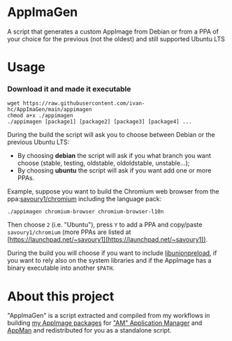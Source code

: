 # AppImaGen
A script that generates a custom AppImage from Debian or from a PPA of your choice for the previous (not the oldest) and still supported Ubuntu LTS

# Usage
### Download it and made it executable

    wget https://raw.githubusercontent.com/ivan-hc/AppImaGen/main/appimagen
    chmod a+x ./appimagen
    ./appimagen [package1] [package2] [package3] [package4] ...
During the build the script will ask you to choose between Debian or the previous Ubuntu LTS:
- By choosing **debian** the script will ask if you what branch you want choose (stable, testing, oldstable, oldoldstable, unstable...);
- By choosing **ubuntu** the script will ask if you want add one or more PPAs.

Example, suppose you want to build the Chromium web browser from the ppa:[savoury1/chromium](https://launchpad.net/~savoury1/+archive/ubuntu/chromium) including the language pack:

    ./appimagen chromium-browser chromium-browser-l10n
    
Then choose `2` (i.e. "Ubuntu"), press `Y` to add a PPA and copy/paste `savoury1/chromium` (more PPAs are listed at [https://launchpad.net/~savoury1](https://launchpad.net/~savoury1)).

During the build you will choose if you want to include [libunionpreload](https://github.com/project-portable/libunionpreload), if you want to rely also on the system libraries and if the AppImage has a binary executable into another `$PATH`.

# About this project
"AppImaGen" is a script extracted and compiled from my workflows in building [my AppImage packages](https://github.com/ivan-hc#my-appimage-packages) for ["AM" Application Manager](https://github.com/ivan-hc/AM-Application-Manager) and [AppMan](https://github.com/ivan-hc/AppMan) and redistributed for you as a standalone script.
